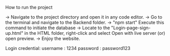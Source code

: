 How to run the project

-> Navigate to the project directory and open it in any code editor.
-> Go to the terminal and navigate to the Backend folder.
-> "npm start" Execute this command to initiate the database
-> Locate to the "Login-page-sign-up.html" in the HTML folder, right-click and select Open with live server (or) open preview.
-> Enjoy the website.

Login credential:
username : 1234
password : password123
